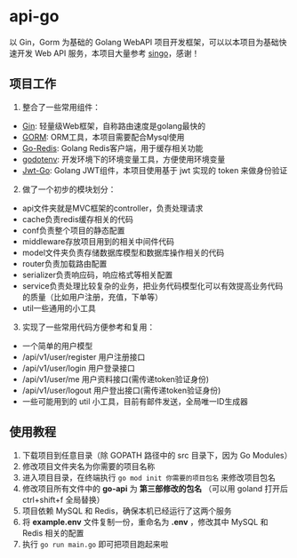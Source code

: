 # api-go

以 Gin，Gorm 为基础的 Golang WebAPI 项目开发框架，可以以本项目为基础快速开发 Web API 服务，本项目大量参考 [singo](https://github.com/Gourouting/singo)，感谢！

## 项目工作

1. 整合了一些常用组件：

- [Gin](https://github.com/gin-gonic/gin): 轻量级Web框架，自称路由速度是golang最快的
- [GORM](http://gorm.io/docs/index.html): ORM工具，本项目需要配合Mysql使用
- [Go-Redis](https://github.com/go-redis/redis): Golang Redis客户端，用于缓存相关功能
- [godotenv](https://github.com/joho/godotenv): 开发环境下的环境变量工具，方便使用环境变量
- [Jwt-Go](https://github.com/dgrijalva/jwt-go): Golang JWT组件，本项目使用基于 jwt 实现的 token 来做身份验证

2. 做了一个初步的模块划分：

- api文件夹就是MVC框架的controller，负责处理请求
- cache负责redis缓存相关的代码
- conf负责整个项目的静态配置
- middleware存放项目用到的相关中间件代码
- model文件夹负责存储数据库模型和数据库操作相关的代码
- router负责加载路由配置
- serializer负责响应码，响应格式等相关配置
- service负责处理比较复杂的业务，把业务代码模型化可以有效提高业务代码的质量（比如用户注册，充值，下单等）
- util一些通用的小工具

3. 实现了一些常用代码方便参考和复用：

- 一个简单的用户模型
- /api/v1/user/register 用户注册接口
- /api/v1/user/login 用户登录接口
- /api/v1/user/me 用户资料接口(需传递token验证身份)
- /api/v1/user/logout 用户登出接口(需传递token验证身份)
- 一些可能用到的 util 小工具，目前有邮件发送，全局唯一ID生成器


## 使用教程

1. 下载项目到任意目录（除 GOPATH 路径中的 src 目录下，因为 Go Modules）
2. 修改项目文件夹名为你需要的项目名称
3. 进入项目目录，在终端执行 `go mod init 你需要的项目包名` 来修改项目包名
4. 修改项目所有文件中的 **go-api** 为 **第三部修改的包名** （可以用 goland 打开后 ctrl+shift+f 全局替换）
5. 项目依赖 MySQL 和 Redis，确保本机已经运行了这两个服务
6. 将 **example.env** 文件复制一份，重命名为 **.env** ，修改其中 MySQL 和 Redis 相关的配置
7. 执行 `go run main.go` 即可把项目跑起来啦
